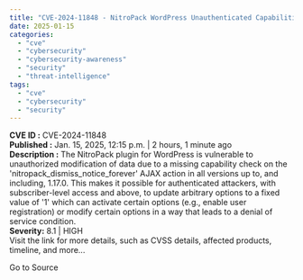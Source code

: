 ```yaml
---
title: "CVE-2024-11848 - NitroPack WordPress Unauthenticated Capabilities Arbitrary Option Modification Vulnerability"
date: 2025-01-15
categories: 
  - "cve"
  - "cybersecurity"
  - "cybersecurity-awareness"
  - "security"
  - "threat-intelligence"
tags: 
  - "cve"
  - "cybersecurity"
  - "security"
---
```


**CVE ID :** CVE-2024-11848  
**Published :** Jan. 15, 2025, 12:15 p.m. | 2 hours, 1 minute ago  
**Description :** The NitroPack plugin for WordPress is vulnerable to unauthorized modification of data due to a missing capability check on the 'nitropack\_dismiss\_notice\_forever' AJAX action in all versions up to, and including, 1.17.0. This makes it possible for authenticated attackers, with subscriber-level access and above, to update arbitrary options to a fixed value of '1' which can activate certain options (e.g., enable user registration) or modify certain options in a way that leads to a denial of service condition.  
**Severity:** 8.1 | HIGH  
Visit the link for more details, such as CVSS details, affected products, timeline, and more...

Go to Source
